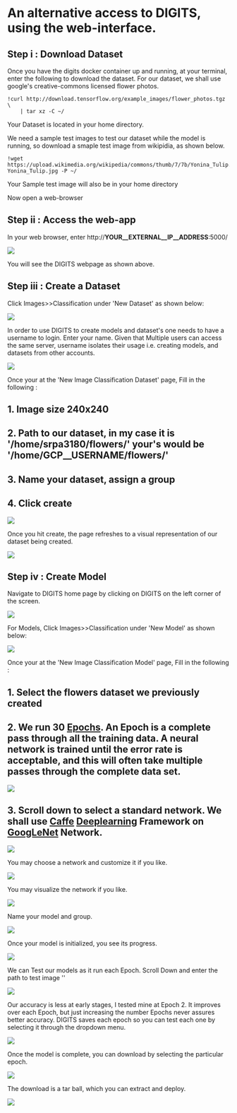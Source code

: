 # An alternative access to DIGITS, using the web-interface. 

## Step i : Download Dataset

Once you have the digits docker container up and running, at your terminal, enter the following to download the dataset. For our dataset, we shall use google's creative-commons licensed flower photos.

```
!curl http://download.tensorflow.org/example_images/flower_photos.tgz \
    | tar xz -C ~/
```
 Your Dataset is located in your home directory. 
 
 We need a sample test images to test our dataset while the model is running, so download a smaple test image from wikipidia, as shown below.
 
 ```
!wget https://upload.wikimedia.org/wikipedia/commons/thumb/7/7b/Yonina_Tulip.jpg/220px-Yonina_Tulip.jpg -P ~/
```

Your Sample test image will also be in your home directory
 
Now open a web-browser

## Step ii : Access the web-app

In your web browser, enter http://__YOUR__EXTERNAL__IP__ADDRESS__:5000/	


<kbd>
  <img src="/update_1.png">
</kbd>

You will see the DIGITS webpage as shown above.

## Step iii : Create a Dataset

Click Images>>Classification under 'New Dataset' as shown below:

<kbd>
  <img src="/update_2.png">
</kbd>

In order to use DIGITS to create models and dataset's one needs to have a username to login. Enter your name. Given that Multiple users can access the same server, username isolates their usage i.e. creating models, and datasets from other accounts.


<kbd>
  <img src="/update_3_1.png">
</kbd>

Once your at the 'New Image Classification Dataset' page, Fill in the following :

## 1. Image size 240x240
## 2. Path to our dataset, in my case it is '/home/srpa3180/flowers/' your's would be '/home/__GCP__USERNAME__/flowers/'
## 3. Name your dataset, assign a group
## 4. Click create 


<kbd>
  <img src="/update_3.png">
</kbd>

Once you hit create, the page refreshes to a visual representation of our dataset being created. 

<kbd>
  <img src="/update_4.png">
</kbd>

## Step iv : Create Model

Navigate to DIGITS home page by clicking on DIGITS on the left corner of the screen.

<kbd>
  <img src="/7.png">
</kbd>

For Models, Click Images>>Classification under 'New Model' as shown below:

<kbd>
  <img src="/update_5.png">
</kbd>

Once your at the 'New Image Classification Model' page, Fill in the following :

## 1. Select the flowers dataset we previously created
## 2. We run 30 [Epochs](https://deeplearning4j.org/glossary). An Epoch is a complete pass through all the training data. A neural network is trained until the error rate is acceptable, and this will often take multiple passes through the complete data set.

<kbd>
  <img src="/update_6.png">
</kbd>

## 3. Scroll down to select a standard network. We shall use [Caffe](http://caffe.berkeleyvision.org) [Deeplearning](https://en.wikipedia.org/wiki/Deep_learning) Framework on [GoogLeNet](https://leonardoaraujosantos.gitbooks.io/artificial-inteligence/content/googlenet.html) Network.

<kbd>
  <img src="/update_7.png">
</kbd>

You may choose a network and customize it if you like.

<kbd>
  <img src="/update_7_customize.png">
</kbd>

You may visualize the network if you like.

<kbd>
  <img src="/update_7_visualize.png">
</kbd>

Name your model and group.

<kbd>
  <img src="/update_8_create.png">
</kbd>

Once your model is initialized, you see its progress.

<kbd>
  <img src="/update_9_model running.png">
</kbd>

We can Test our models as it run each Epoch. Scroll Down and enter the path to test image ''

<kbd>
  <img src="/update_9_test_epoch.png">
</kbd>

Our accuracy is less at early stages, I tested mine at Epoch 2. It improves over each Epoch, but just increasing the number Epochs never assures better accuracy. DIGITS saves each epoch so you can test each one by selecting it through the dropdown menu.

<kbd>
  <img src="/update_9_one.png">
</kbd>

Once the model is complete, you can download by selecting the particular epoch.

<kbd>
  <img src="/update_10_complete.png">
</kbd>

The download is a tar ball, which you can extract and deploy.

<kbd>
  <img src="/update_10_download.png">
</kbd>


